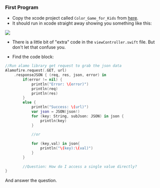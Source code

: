 ### First Program

- Copy the xcode project called `Color_Game_for_Kids` from [here](https://github.com/rugbyprof/4443-and-5373-Swift-Programming/tree/master/InClassCode).
- It should run in xcode straight away showing you something like this:

![](http://f.cl.ly/items/0j0R2g1p3b0W3x0b1t0y/Image%202015-02-03%20at%208.35.44%20PM.png)

- There is a little bit of "extra" code in the `viewController.swift` file. But don't let that confuse you. 

- Find the code block:

```swift
//Run alamo library get request to grab the json data
Alamofire.request(.GET, url)
    .responseJSON { (req, res, json, error) in
        if(error != nil) {
            println("Error: \(error)")
            println(req)
            println(res)
        }
        else {
            println("Success: \(url)")
            var json = JSON(json!)
            for (key: String, subJson: JSON) in json {
                println(key)
            }
            
            //or
            
            for (key,val) in json{
                println("\(key):\(val)")
            }
        }
        
        //Question: How do I access a single value directly?
}
```

And answer the question.
